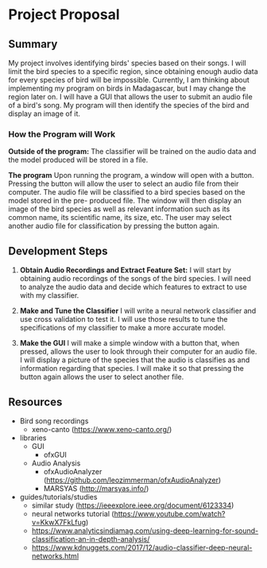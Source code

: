 # Project Proposal

## Summary

My project involves identifying birds' species based on their songs. I will 
limit the bird species to a specific region, since obtaining enough audio data 
for every species of bird will be impossible. Currently, I am thinking about 
implementing my program on birds in Madagascar, but I may change the region 
later on. I will have a GUI that allows the user to submit an audio file of a 
bird's song. My program will then identify the species of the bird and display 
an image of it.

### How the Program will Work

**Outside of the program:**
The classifier will be trained on the audio data and the model produced will be 
stored in a file.

**The program**
Upon running the program, a window will open with a button. Pressing the button 
will allow the user to select an audio file from their computer. The audio file 
will be classified to a bird species based on the model stored in the pre-
produced file. The window will then display an image of the bird species as well
as relevant information such as its common name, its scientific name, its size,
etc. The user may select another audio file for classification by pressing the 
button again.

## Development Steps

1. **Obtain Audio Recordings and Extract Feature Set:**
	I will start by obtaining audio recordings of the songs of the bird species.
	I will need to analyze the audio data and decide which features to extract 
	to use with my classifier.

2. **Make and Tune the Classifier**
	I will write a neural network classifier and use cross validation to test
	it. I will use those results to tune the specifications of my classifier 
	to make a more accurate model. 

3. **Make the GUI**
	I will make a simple window with a button that, when pressed, allows the 
	user to look through their computer for an audio file. I will display a
	picture of the species that the audio is classifies as and information 
	regarding that species. I will make it so that pressing the button again
	allows the user to select another file.

## Resources

- Bird song recordings
	- xeno-canto (https://www.xeno-canto.org/)
- libraries
	- GUI
		- ofxGUI
	- Audio Analysis
		- ofxAudioAnalyzer (https://github.com/leozimmerman/ofxAudioAnalyzer)
		- MARSYAS (http://marsyas.info/)
- guides/tutorials/studies
	- similar study (https://ieeexplore.ieee.org/document/6123334)
	- neural networks tutorial (https://www.youtube.com/watch?v=KkwX7FkLfug)
	- https://www.analyticsindiamag.com/using-deep-learning-for-sound-classification-an-in-depth-analysis/
	- https://www.kdnuggets.com/2017/12/audio-classifier-deep-neural-networks.html
